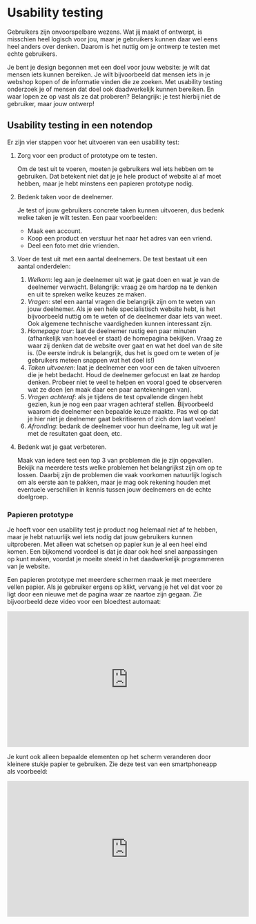 # Usability testing

Gebruikers zijn onvoorspelbare wezens. Wat jij maakt of ontwerpt, is misschien heel logisch voor jou, maar je gebruikers kunnen daar wel eens heel anders over denken. Daarom is het nuttig om je ontwerp te testen met echte gebruikers.

Je bent je design begonnen met een doel voor jouw website: je wilt dat mensen iets kunnen bereiken. Je wilt bijvoorbeeld dat mensen iets in je webshop kopen of de informatie vinden die ze zoeken. Met usability testing onderzoek je of mensen dat doel ook daadwerkelijk kunnen bereiken. En waar lopen ze op vast als ze dat proberen? Belangrijk: je test hierbij niet de gebruiker, maar jouw ontwerp!

## Usability testing in een notendop

Er zijn vier stappen voor het uitvoeren van een usability test:

1. Zorg voor een product of prototype om te testen.
   
   Om de test uit te voeren, moeten je gebruikers wel iets hebben om te gebruiken. Dat betekent niet dat je je hele product of website al af moet hebben, maar je hebt minstens een papieren prototype nodig.

2. Bedenk taken voor de deelnemer.

   Je test of jouw gebruikers concrete taken kunnen uitvoeren, dus bedenk welke taken je wilt testen. Een paar voorbeelden:

   - Maak een account.
   - Koop een product en verstuur het naar het adres van een vriend.
   - Deel een foto met drie vrienden.

3. Voer de test uit met een aantal deelnemers. De test bestaat uit een aantal onderdelen:
   
    1. *Welkom*: leg aan je deelnemer uit wat je gaat doen en wat je van de deelnemer verwacht. Belangrijk: vraag ze om hardop na te denken en uit te spreken welke keuzes ze maken.
    2. *Vragen*: stel een aantal vragen die belangrijk zijn om te weten van jouw deelnemer. Als je een hele specialistisch website hebt, is het bijvoorbeeld nuttig om te weten of de deelnemer daar iets van weet. Ook algemene technische vaardigheden kunnen interessant zijn.
    3. *Homepage tour*: laat de deelnemer rustig een paar minuten (afhankelijk van hoeveel er staat) de homepagina bekijken. Vraag ze waar zij denken dat de website over gaat en wat het doel van de site is. (De eerste indruk is belangrijk, dus het is goed om te weten of je gebruikers meteen snappen wat het doel is!)
    4. *Taken uitvoeren*: laat je deelnemer een voor een de taken uitvoeren die je hebt bedacht. Houd de deelnemer gefocust en laat ze hardop denken. Probeer niet te veel te helpen en vooral goed te observeren wat ze doen (en maak daar een paar aantekeningen van).
    5. *Vragen achteraf*: als je tijdens de test opvallende dingen hebt gezien, kun je nog een paar vragen achteraf stellen. Bijvoorbeeld waarom de deelnemer een bepaalde keuze maakte. Pas wel op dat je hier niet je deelnemer gaat bekritiseren of zich dom laat voelen!
    6. *Afronding*: bedank de deelnemer voor hun deelname, leg uit wat je met de resultaten gaat doen, etc.

4. Bedenk wat je gaat verbeteren.

   Maak van iedere test een top 3 van problemen die je zijn opgevallen. Bekijk na meerdere tests welke problemen het belangrijkst zijn om op te lossen. Daarbij zijn de problemen die vaak voorkomen natuurlijk logisch om als eerste aan te pakken, maar je mag ook rekening houden met eventuele verschillen in kennis tussen jouw deelnemers en de echte doelgroep.

### Papieren prototype

Je hoeft voor een usability test je product nog helemaal niet af te hebben, maar je hebt natuurlijk wel iets nodig dat jouw gebruikers kunnen uitproberen. Met alleen wat schetsen op papier kun je al een heel eind komen. Een bijkomend voordeel is dat je daar ook heel snel aanpassingen op kunt maken, voordat je moeite steekt in het daadwerkelijk programmeren van je website.

Een papieren prototype met meerdere schermen maak je met meerdere vellen papier. Als je gebruiker ergens op klikt, vervang je het vel dat voor ze ligt door een nieuwe met de pagina waar ze naartoe zijn gegaan. Zie bijvoorbeeld deze video voor een bloedtest automaat:

<iframe width="560" height="315" src="https://www.youtube-nocookie.com/embed/_g4GGtJ8NCY?si=KxHEl6PqPFeZagiU&amp;start=48" title="YouTube video player" frameborder="0" allow="accelerometer; autoplay; clipboard-write; encrypted-media; gyroscope; picture-in-picture; web-share" allowfullscreen></iframe>

Je kunt ook alleen bepaalde elementen op het scherm veranderen door kleinere stukje papier te gebruiken. Zie deze test van een smartphoneapp als voorbeeld:

<iframe width="560" height="315" src="https://www.youtube-nocookie.com/embed/yafaGNFu8Eg?si=LtmRI5d0PeplxPc6&amp;start=4" title="YouTube video player" frameborder="0" allow="accelerometer; autoplay; clipboard-write; encrypted-media; gyroscope; picture-in-picture; web-share" allowfullscreen></iframe>
